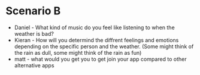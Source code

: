 # Scenario B

- Daniel - What kind of music do you feel like listening to when the weather is bad?
- Kieran - How will you determind the diffrent feelings and emotions depending on the specific person and the weather.
(Some might think of the rain as dull, some might think of the rain as fun)
- matt - what would you get you to get join your app compared to other alternative apps
